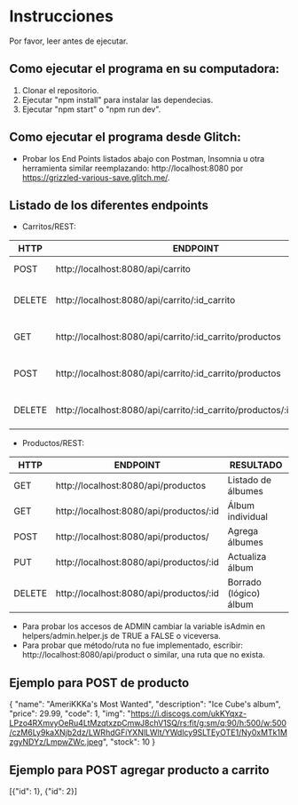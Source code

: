 # Instrucciones

Por favor, leer antes de ejecutar.

## Como ejecutar el programa en su computadora:

1. Clonar el repositorio.
2. Ejecutar "npm install" para instalar las dependecias.
3. Ejecutar "npm start" o "npm run dev".

## Como ejecutar el programa desde Glitch:

- Probar los End Points listados abajo con Postman, Insomnia u otra herramienta similar reemplazando: http://localhost:8080 por https://grizzled-various-save.glitch.me/.

## Listado de los diferentes endpoints

- Carritos/REST:

| HTTP   | ENDPOINT                                                             | RESULTADO                       |
| ------ | -------------------------------------------------------------------- | ------------------------------- |
| POST   | http://localhost:8080/api/carrito                                    | Agrega carrito                  |
| DELETE | http://localhost:8080/api/carrito/:id_carrito                        | Borrado (lógico) carrito        |
| GET    | http://localhost:8080/api/carrito/:id_carrito/productos              | Listado de productos en carrito |
| POST   | http://localhost:8080/api/carrito/:id_carrito/productos              | Agrega productos al carrito     |
| DELETE | http://localhost:8080/api/carrito/:id_carrito/productos/:id_producto | Borra un producto de un carrito |

- Productos/REST:

| HTTP   | ENDPOINT                                | RESULTADO              |
| ------ | --------------------------------------- | ---------------------- |
| GET    | http://localhost:8080/api/productos     | Listado de álbumes     |
| GET    | http://localhost:8080/api/productos/:id | Álbum individual       |
| POST   | http://localhost:8080/api/productos/    | Agrega álbumes         |
| PUT    | http://localhost:8080/api/productos/:id | Actualiza álbum        |
| DELETE | http://localhost:8080/api/productos/:id | Borrado (lógico) álbum |

- Para probar los accesos de ADMIN cambiar la variable isAdmin en helpers/admin.helper.js de TRUE a FALSE o viceversa.
- Para probar que método/ruta no fue implementado, escribir: http://localhost:8080/api/product o similar, una ruta que no exista.

## Ejemplo para POST de producto

{
"name": "AmeriKKKa's Most Wanted",
"description": "Ice Cube's album",
"price": 29.99,
"code": 1,
"img": "https://i.discogs.com/ukKYqxz-LPzo4RXmvyOeRu4LtMzqtxzpCmwJ8chV1SQ/rs:fit/g:sm/q:90/h:500/w:500/czM6Ly9kaXNjb2dz/LWRhdGFiYXNlLWlt/YWdlcy9SLTEyOTE1/Ny0xMTk1MzgyNDYz/LmpwZWc.jpeg",
"stock": 10
}

## Ejemplo para POST agregar producto a carrito

[{"id": 1}, {"id": 2}]
